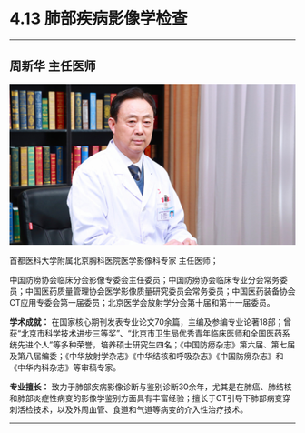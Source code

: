 # 4.13 肺部疾病影像学检查

---

## 周新华 主任医师

![1679215320475](image/c04_013/1679215320475.png)

首都医科大学附属北京胸科医院医学影像科专家 主任医师；

中国防痨协会临床分会影像专委会主任委员；中国防痨协会临床专业分会常务委员；中国医药质量管理协会医学影像质量研究委员会常务委员；中国医药装备协会CT应用专委会第一届委员；北京医学会放射学分会第十届和第十一届委员。

**学术成就：** 在国家核心期刊发表专业论文70余篇，主编及参编专业论著18部；曾获“北京市科学技术进步三等奖”、“北京市卫生局优秀青年临床医师和全国医药系统先进个人”等多种荣誉，培养硕士研究生四名；《中国防痨杂志》第六届、第七届及第八届编委；《中华放射学杂志》《中华结核和呼吸杂志》《中国防痨杂志》和《中华内科杂志》等审稿专家。

**专业擅长：** 致力于肺部疾病影像诊断与鉴别诊断30余年，尤其是在肺癌、肺结核和肺部炎症性病变的影像学鉴别方面具有丰富经验；擅长于CT引导下肺部病变穿刺活检技术，以及外周血管、食道和气道等病变的介入性治疗技术。

---
